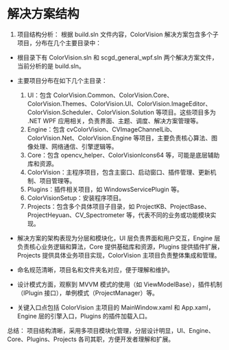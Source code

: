 # 解决方案结构


1. 项目结构分析：
根据 build.sln 文件内容，ColorVision 解决方案包含多个子项目，分布在几个主要目录中：

- 根目录下有 ColorVision.sln 和 scgd_general_wpf.sln 两个解决方案文件，当前分析的是 build.sln。
- 主要项目分布在如下几个主目录：
  1. UI：包含 ColorVision.Common、ColorVision.Core、ColorVision.Themes、ColorVision.UI、ColorVision.ImageEditor、ColorVision.Scheduler、ColorVision.Solution 等项目。这些项目多为 .NET WPF 应用相关，负责界面、主题、调度、解决方案管理等。
  2. Engine：包含 cvColorVision、CVImageChannelLib、ColorVision.Net、ColorVision.Engine 等项目，主要负责核心算法、图像处理、网络通信、引擎逻辑等。
  3. Core：包含 opencv_helper、ColorVisionIcons64 等，可能是底层辅助库和资源。
  4. ColorVision：主程序项目，包含主窗口、启动窗口、插件管理、更新机制、项目管理等。
  5. Plugins：插件相关项目，如 WindowsServicePlugin 等。
  6. ColorVisionSetup：安装程序项目。
  7. Projects：包含多个具体项目子目录，如 ProjectKB、ProjectBase、ProjectHeyuan、CV_Spectrometer 等，代表不同的业务或功能模块实现。

- 解决方案的架构表现为分层和模块化，UI 层负责界面和用户交互，Engine 层负责核心业务逻辑和算法，Core 提供基础库和资源，Plugins 提供插件扩展，Projects 提供具体业务项目实现，ColorVision 主项目负责整体集成和管理。

- 命名规范清晰，项目名和文件夹名对应，便于理解和维护。

- 设计模式方面，观察到 MVVM 模式的使用（如 ViewModelBase），插件机制（IPlugin 接口），单例模式（ProjectManager）等。

- 关键入口点包括 ColorVision 主项目的 MainWindow.xaml 和 App.xaml，Engine 层的引擎入口，Plugins 的插件加载入口。

总结：
项目结构清晰，采用多项目模块化管理，分层设计明显，UI、Engine、Core、Plugins、Projects 各司其职，方便开发者理解和扩展。

